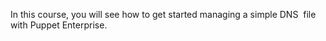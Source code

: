 In this course, you will see how to get started managing a simple DNS &nbsp;file with Puppet Enterprise.